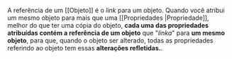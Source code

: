 A referência de um [[Objeto]] é o _link_ para um objeto.
Quando você atribui um mesmo objeto para mais que uma [[Propriedades |Propriedade]], melhor do que ter uma cópia do objeto, **cada uma das propriedades atribuídas contém a referência de um objeto** que "_linka_" para **um mesmo objeto**, para que, quando o objeto ser alterado, todas as propriedades referindo ao objeto tem essas **alterações refletidas.**.
